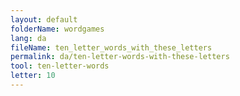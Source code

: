 ```yaml
---
layout: default
folderName: wordgames
lang: da
fileName: ten_letter_words_with_these_letters
permalink: da/ten-letter-words-with-these-letters
tool: ten-letter-words
letter: 10
---
```

